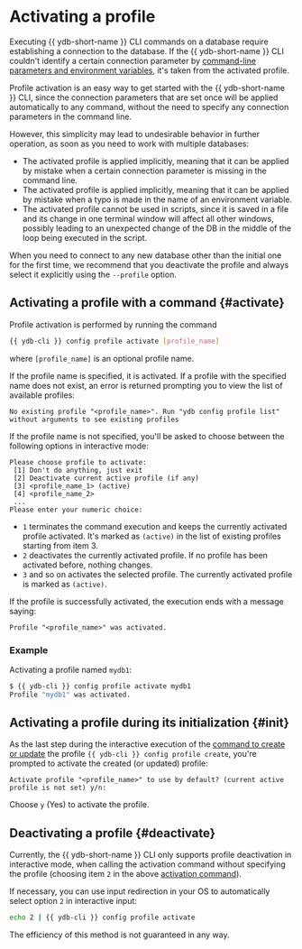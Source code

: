 # Activating a profile

Executing {{ ydb-short-name }} CLI commands on a database require establishing a connection to the database. If the {{ ydb-short-name }} CLI couldn't identify a certain connection parameter by [command-line parameters and environment variables](../../connect.md), it's taken from the activated profile.

Profile activation is an easy way to get started with the {{ ydb-short-name }} CLI, since the connection parameters that are set once will be applied automatically to any command, without the need to specify any connection parameters in the command line.

However, this simplicity may lead to undesirable behavior in further operation, as soon as you need to work with multiple databases:

* The activated profile is applied implicitly, meaning that it can be applied by mistake when a certain connection parameter is missing in the command line.
* The activated profile is applied implicitly, meaning that it can be applied by mistake when a typo is made in the name of an environment variable.
* The activated profile cannot be used in scripts, since it is saved in a file and its change in one terminal window will affect all other windows, possibly leading to an unexpected change of the DB in the middle of the loop being executed in the script.

When you need to connect to any new database other than the initial one for the first time, we recommend that you deactivate the profile and always select it explicitly using the `--profile` option.

## Activating a profile with a command {#activate}

Profile activation is performed by running the command

```bash
{{ ydb-cli }} config profile activate [profile_name]
```

where `[profile_name]` is an optional profile name.

If the profile name is specified, it is activated. If a profile with the specified name does not exist, an error is returned prompting you to view the list of available profiles:

```text
No existing profile "<profile_name>". Run "ydb config profile list" without arguments to see existing profiles
```

If the profile name is not specified, you'll be asked to choose between the following options in interactive mode:

```text
Please choose profile to activate:
 [1] Don't do anything, just exit
 [2] Deactivate current active profile (if any)
 [3] <profile_name_1> (active)
 [4] <profile_name_2>
 ...
Please enter your numeric choice: 
```

* `1` terminates the command execution and keeps the currently activated profile activated. It's marked as `(active)` in the list of existing profiles starting from item 3.
* `2` deactivates the currently activated profile. If no profile has been activated before, nothing changes.
* `3` and so on activates the selected profile. The currently activated profile is marked as `(active)`.

If the profile is successfully activated, the execution ends with a message saying:

```text
Profile "<profile_name>" was activated.
```

### Example

Activating a profile named `mydb1`:

```bash
$ {{ ydb-cli }} config profile activate mydb1
Profile "mydb1" was activated.
```

## Activating a profile during its initialization {#init}

As the last step during the interactive execution of the [command to create or update](../create.md) the profile `{{ ydb-cli }} config profile create`, you're prompted to activate the created (or updated) profile:

```text
Activate profile "<profile_name>" to use by default? (current active profile is not set) y/n:
```

Choose `y` (Yes) to activate the profile.

## Deactivating a profile {#deactivate}

Currently, the {{ ydb-short-name }} CLI only supports profile deactivation in interactive mode, when calling the activation command without specifying the profile (choosing item `2` in the above [activation command](#activate)).

If necessary, you can use input redirection in your OS to automatically select option `2` in interactive input:

```bash
echo 2 | {{ ydb-cli }} config profile activate
```

The efficiency of this method is not guaranteed in any way.
